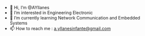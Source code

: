 - 👋 Hi, I’m @AYllanes
- 👀 I’m interested in Engineering Electronic
- 🌱 I’m currently learning Network Communication and Embedded Systems
- 📫 How to reach me : a.yllanesinfante@gmail.com

<!---
AYllanes/AYllanes is a ✨ special ✨ repository because its `README.md` (this file) appears on your GitHub profile.
You can click the Preview link to take a look at your changes.
--->
